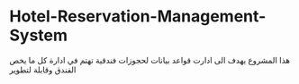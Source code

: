 # Hotel-Reservation-Management-System
هذا المشروع يهدف الى ادارت قواعد بيانات لحجوزات فندقية تهتم في  ادارة كل ما يخص الفندق وقابلة لتطوير 
